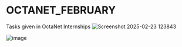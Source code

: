 # OCTANET_FEBRUARY
Tasks given in OctaNet Internships
![Screenshot 2025-02-23 123843](https://github.com/user-attachments/assets/d1e9171f-c27c-4627-b6e8-541721ce4de2)


![image](https://github.com/user-attachments/assets/24a33e94-8def-4b06-a47c-42706d4db20c)

